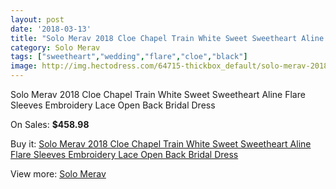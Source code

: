 ```yaml
---
layout: post
date: '2018-03-13'
title: "Solo Merav 2018 Cloe Chapel Train White Sweet Sweetheart Aline Flare Sleeves Embroidery Lace Open Back Bridal Dress"
category: Solo Merav
tags: ["sweetheart","wedding","flare","cloe","black"]
image: http://img.hectodress.com/64715-thickbox_default/solo-merav-2018-cloe-chapel-train-white-sweet-sweetheart-aline-flare-sleeves-embroidery-lace-open-back-bridal-dress.jpg
---
```

Solo Merav 2018 Cloe Chapel Train White Sweet Sweetheart Aline Flare Sleeves Embroidery Lace Open Back Bridal Dress

On Sales: **$458.98**
<a href="https://www.hectodress.com/solo-merav/20951-solo-merav-2018-cloe-chapel-train-white-sweet-sweetheart-aline-flare-sleeves-embroidery-lace-open-back-bridal-dress.html"><amp-img layout="responsive" width="600" height="600" src="//img.hectodress.com/64715-thickbox_default/solo-merav-2018-cloe-chapel-train-white-sweet-sweetheart-aline-flare-sleeves-embroidery-lace-open-back-bridal-dress.jpg" alt="Solo Merav 2018 Cloe Chapel Train White Sweet Sweetheart Aline Flare Sleeves Embroidery Lace Open Back Bridal Dress 0" /></a>
<a href="https://www.hectodress.com/solo-merav/20951-solo-merav-2018-cloe-chapel-train-white-sweet-sweetheart-aline-flare-sleeves-embroidery-lace-open-back-bridal-dress.html"><amp-img layout="responsive" width="600" height="600" src="//img.hectodress.com/64720-thickbox_default/solo-merav-2018-cloe-chapel-train-white-sweet-sweetheart-aline-flare-sleeves-embroidery-lace-open-back-bridal-dress.jpg" alt="Solo Merav 2018 Cloe Chapel Train White Sweet Sweetheart Aline Flare Sleeves Embroidery Lace Open Back Bridal Dress 1" /></a>
<a href="https://www.hectodress.com/solo-merav/20951-solo-merav-2018-cloe-chapel-train-white-sweet-sweetheart-aline-flare-sleeves-embroidery-lace-open-back-bridal-dress.html"><amp-img layout="responsive" width="600" height="600" src="//img.hectodress.com/64719-thickbox_default/solo-merav-2018-cloe-chapel-train-white-sweet-sweetheart-aline-flare-sleeves-embroidery-lace-open-back-bridal-dress.jpg" alt="Solo Merav 2018 Cloe Chapel Train White Sweet Sweetheart Aline Flare Sleeves Embroidery Lace Open Back Bridal Dress 2" /></a>
<a href="https://www.hectodress.com/solo-merav/20951-solo-merav-2018-cloe-chapel-train-white-sweet-sweetheart-aline-flare-sleeves-embroidery-lace-open-back-bridal-dress.html"><amp-img layout="responsive" width="600" height="600" src="//img.hectodress.com/64718-thickbox_default/solo-merav-2018-cloe-chapel-train-white-sweet-sweetheart-aline-flare-sleeves-embroidery-lace-open-back-bridal-dress.jpg" alt="Solo Merav 2018 Cloe Chapel Train White Sweet Sweetheart Aline Flare Sleeves Embroidery Lace Open Back Bridal Dress 3" /></a>
<a href="https://www.hectodress.com/solo-merav/20951-solo-merav-2018-cloe-chapel-train-white-sweet-sweetheart-aline-flare-sleeves-embroidery-lace-open-back-bridal-dress.html"><amp-img layout="responsive" width="600" height="600" src="//img.hectodress.com/64717-thickbox_default/solo-merav-2018-cloe-chapel-train-white-sweet-sweetheart-aline-flare-sleeves-embroidery-lace-open-back-bridal-dress.jpg" alt="Solo Merav 2018 Cloe Chapel Train White Sweet Sweetheart Aline Flare Sleeves Embroidery Lace Open Back Bridal Dress 4" /></a>
<a href="https://www.hectodress.com/solo-merav/20951-solo-merav-2018-cloe-chapel-train-white-sweet-sweetheart-aline-flare-sleeves-embroidery-lace-open-back-bridal-dress.html"><amp-img layout="responsive" width="600" height="600" src="//img.hectodress.com/64716-thickbox_default/solo-merav-2018-cloe-chapel-train-white-sweet-sweetheart-aline-flare-sleeves-embroidery-lace-open-back-bridal-dress.jpg" alt="Solo Merav 2018 Cloe Chapel Train White Sweet Sweetheart Aline Flare Sleeves Embroidery Lace Open Back Bridal Dress 5" /></a>

Buy it: [Solo Merav 2018 Cloe Chapel Train White Sweet Sweetheart Aline Flare Sleeves Embroidery Lace Open Back Bridal Dress](https://www.hectodress.com/solo-merav/20951-solo-merav-2018-cloe-chapel-train-white-sweet-sweetheart-aline-flare-sleeves-embroidery-lace-open-back-bridal-dress.html "Solo Merav 2018 Cloe Chapel Train White Sweet Sweetheart Aline Flare Sleeves Embroidery Lace Open Back Bridal Dress")

View more: [Solo Merav](https://www.hectodress.com/384-solo-merav "Solo Merav")